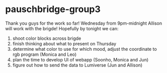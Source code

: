 # pauschbridge-group3
Thank you guys for the work so far!
Wednesday from 9pm-midnight Allison will work with the brigde! 
Hopefully by tonight we can:
1. shoot color blocks across brigde
2. finish thinking about what to present on Thursday
3. determine what color to use for which mood, adjust the coordinate to rgb program (Monica and Leo)
4. plan the time to develop UI of webapp (Soonho, Monica and Jun)
5. figure out how to send the data to Lumiverse (Jun and Allison)

